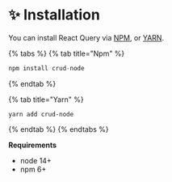 # ✨ Installation

You can install React Query via [NPM](https://npmjs.com/), or [YARN](https://yarnpkg.com/).

{% tabs %}
{% tab title="Npm" %}
```javascript
npm install crud-node
```
{% endtab %}

{% tab title="Yarn" %}
```
yarn add crud-node
```
{% endtab %}
{% endtabs %}

**Requirements**

* node 14+
* npm 6+
